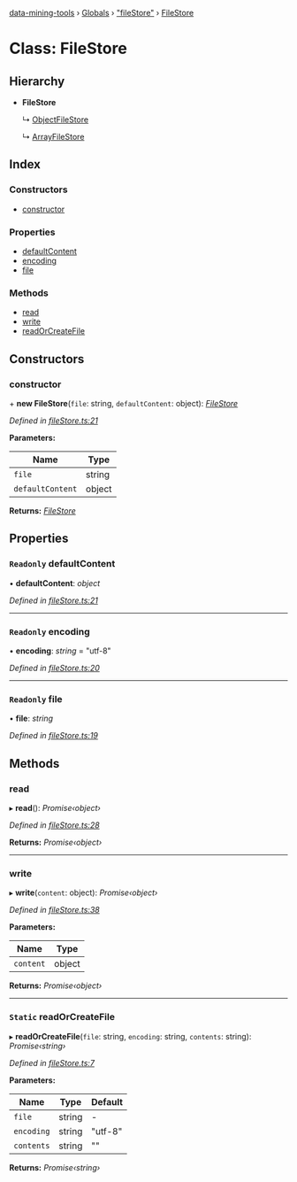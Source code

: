 [data-mining-tools](../README.md) › [Globals](../globals.md) › ["fileStore"](../modules/_filestore_.md) › [FileStore](_filestore_.filestore.md)

# Class: FileStore

## Hierarchy

* **FileStore**

  ↳ [ObjectFileStore](_filestore_.objectfilestore.md)

  ↳ [ArrayFileStore](_filestore_.arrayfilestore.md)

## Index

### Constructors

* [constructor](_filestore_.filestore.md#constructor)

### Properties

* [defaultContent](_filestore_.filestore.md#readonly-defaultcontent)
* [encoding](_filestore_.filestore.md#readonly-encoding)
* [file](_filestore_.filestore.md#readonly-file)

### Methods

* [read](_filestore_.filestore.md#read)
* [write](_filestore_.filestore.md#write)
* [readOrCreateFile](_filestore_.filestore.md#static-readorcreatefile)

## Constructors

###  constructor

\+ **new FileStore**(`file`: string, `defaultContent`: object): *[FileStore](_filestore_.filestore.md)*

*Defined in [fileStore.ts:21](https://github.com/tewen/data-mining-tools/blob/58f19c9/src/lib/fileStore.ts#L21)*

**Parameters:**

Name | Type |
------ | ------ |
`file` | string |
`defaultContent` | object |

**Returns:** *[FileStore](_filestore_.filestore.md)*

## Properties

### `Readonly` defaultContent

• **defaultContent**: *object*

*Defined in [fileStore.ts:21](https://github.com/tewen/data-mining-tools/blob/58f19c9/src/lib/fileStore.ts#L21)*

___

### `Readonly` encoding

• **encoding**: *string* = "utf-8"

*Defined in [fileStore.ts:20](https://github.com/tewen/data-mining-tools/blob/58f19c9/src/lib/fileStore.ts#L20)*

___

### `Readonly` file

• **file**: *string*

*Defined in [fileStore.ts:19](https://github.com/tewen/data-mining-tools/blob/58f19c9/src/lib/fileStore.ts#L19)*

## Methods

###  read

▸ **read**(): *Promise‹object›*

*Defined in [fileStore.ts:28](https://github.com/tewen/data-mining-tools/blob/58f19c9/src/lib/fileStore.ts#L28)*

**Returns:** *Promise‹object›*

___

###  write

▸ **write**(`content`: object): *Promise‹object›*

*Defined in [fileStore.ts:38](https://github.com/tewen/data-mining-tools/blob/58f19c9/src/lib/fileStore.ts#L38)*

**Parameters:**

Name | Type |
------ | ------ |
`content` | object |

**Returns:** *Promise‹object›*

___

### `Static` readOrCreateFile

▸ **readOrCreateFile**(`file`: string, `encoding`: string, `contents`: string): *Promise‹string›*

*Defined in [fileStore.ts:7](https://github.com/tewen/data-mining-tools/blob/58f19c9/src/lib/fileStore.ts#L7)*

**Parameters:**

Name | Type | Default |
------ | ------ | ------ |
`file` | string | - |
`encoding` | string | "utf-8" |
`contents` | string | "" |

**Returns:** *Promise‹string›*
